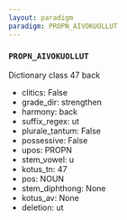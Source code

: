 ```yaml
---
layout: paradigm
paradigm: PROPN_AIVOKUOLLUT
---
```

### ` PROPN_AIVOKUOLLUT `

Dictionary class 47 back
* clitics: False
* grade_dir: strengthen
* harmony: back
* suffix_regex: ut
* plurale_tantum: False
* possessive: False
* upos: PROPN
* stem_vowel: u
* kotus_tn: 47
* pos: NOUN
* stem_diphthong: None
* kotus_av: None
* deletion: ut
